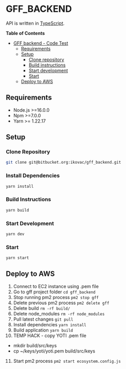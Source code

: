 # GFF_BACKEND

API is written in [TypeScript](https://www.typescriptlang.org/).


**Table of Contents**

- [GFF backend - Code Test](#gff_backend)
  - [Requirements](#requirements)
  - [Setup](#setup)
    - [Clone repository](#clone-repository)
    - [Build instructions](#build-instructions)
    - [Start development](#build-instructions)
    - [Start](#start)
  - [Deploy to AWS](#deploy-to-aws)

## Requirements

- Node.js >=16.0.0
- Npm >=7.0.0
- Yarn >= 1.22.17

## Setup

### Clone Repository
```bash
git clone git@bitbucket.org:ikovac/gff_backend.git
```

### Install Dependencies
```bash
yarn install
```

### Build Instructions
```bash
yarn build
```

### Start Development
```bash
yarn dev
```

### Start
```bash
yarn start
```

## Deploy to AWS
  1. Connect to EC2 instance using .pem file
  2. Go to gff project folder `cd gff_backend`
  3. Stop running pm2 process `pm2 stop gff`
  4. Delete previous pm2 process `pm2 delete gff`
  5. Delete build `rm -rf build/`
  6. Delete node_modules `rm -rf node_modules`
  7. Pull latest changes `git pull`
  8. Install dependencies `yarn install`
  9. Build application `yarn build`
  10. TEMP HACK - copy YOTI .pem file 
  - mkdir build/src/keys
  - cp ~/keys/yoti/yoti.pem build/src/keys
  11. Start pm2 process `pm2 start ecosystem.config.js`
